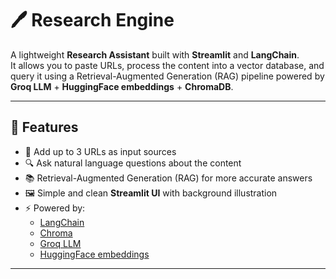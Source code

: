 # 🖊️ Research Engine  

A lightweight **Research Assistant** built with **Streamlit** and **LangChain**.  
It allows you to paste URLs, process the content into a vector database, and query it using a Retrieval-Augmented Generation (RAG) pipeline powered by **Groq LLM** + **HuggingFace embeddings** + **ChromaDB**.  

---

## 🚀 Features
- 📌 Add up to 3 URLs as input sources  
- 🔍 Ask natural language questions about the content  
- 📚 Retrieval-Augmented Generation (RAG) for more accurate answers  
- 🖼️ Simple and clean **Streamlit UI** with background illustration  
- ⚡ Powered by:
  - [LangChain](https://www.langchain.com/)  
  - [Chroma](https://www.trychroma.com/)  
  - [Groq LLM](https://groq.com/)  
  - [HuggingFace embeddings](https://huggingface.co/)  

---


